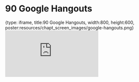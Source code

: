# 90 Google Hangouts
 
{type: iframe, title:90 Google Hangouts, width:800, height:600, poster:resources/chapt_screen_images/google-hangouts.png}
![](https://datatrail-jhu.github.io/DataTrail_ReOrg/no_toc/google-hangouts.html)
 

 
